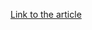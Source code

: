 [Link to the article](https://blog.google/threat-analysis-group/google-tag-coldriver-russian-phishing-malware/)
